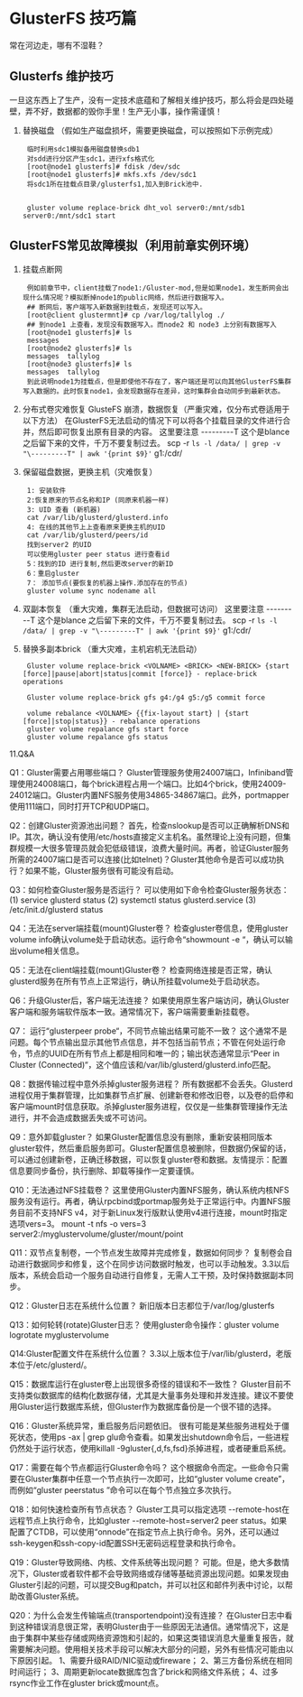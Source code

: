 # GlusterFS 技巧篇

常在河边走，哪有不湿鞋？

## Glusterfs 维护技巧
一旦这东西上了生产，没有一定技术底蕴和了解相关维护技巧，那么将会是四处碰壁，弄不好，数据都的毁你手里！生产无小事，操作需谨慎！
1. 替换磁盘 （假如生产磁盘损坏，需要更换磁盘，可以按照如下示例完成）
        
        临时利用sdc1模拟备用磁盘替换sdb1
        对sdd进行分区产生sdc1，进行xfs格式化
        [root@node1 glusterfs]# fdisk /dev/sdc
        [root@node1 glusterfs]# mkfs.xfs /dev/sdc1
        将sdc1所在挂载点目录/glusterfs1,加入到Brick池中.
        

        gluster volume replace-brick dht_vol server0:/mnt/sdb1 server0:/mnt/sdc1 start

























## GlusterFS常见故障模拟（利用前章实例环境）

1. 挂载点断网

        例如前章节中，client挂载了node1:/Gluster-mod,但是如果node1，发生断网会出现什么情况呢？模拟断掉node1的public网络，然后进行数据写入。
        ## 断网后，客户端写入新数据到挂载点，发现还可以写入。
        [root@client glustermnt]# cp /var/log/tallylog ./
        ## 到node1 上查看，发现没有数据写入。而node2 和 node3 上分别有数据写入
        [root@node1 glusterfs]# ls
        messages  
        [root@node2 glusterfs]# ls
        messages  tallylog
        [root@node3 glusterfs]# ls
        messages  tallylog
        到此说明node1为挂载点，但是即使他不存在了，客户端还是可以向其他GlusterFS集群写入数据的。此时恢复node1，会发现数据存在差异，这时集群会自动同步到最新状态。

1. 分布式卷灾难恢复
GlusteFS 崩溃，数据恢复（严重灾难，仅分布式卷适用于以下方法）
在GlusterFS无法启动的情况下可以将各个挂载目录的文件进行合并，然后即可恢复出原有目录的内容。
这里要注意 ---------T   这个是blance 之后留下来的文件，千万不要复制过去。
scp -r `ls -l /data/ | grep -v "\---------T" | awk '{print $9}'`  g1:/cdr/

2. 保留磁盘数据，更换主机（灾难恢复）

        1: 安装软件
        2:恢复原来的节点名称和IP (同原来机器一样)
        3: UID 查看 (新机器)
        cat /var/lib/glusterd/glusterd.info
        4: 在线的其他节上上查看原来更换主机的UID
        cat /var/lib/glusterd/peers/id
        找到server2 的UID
        可以使用gluster peer status 进行查看id
        5：找到的ID 进行复制,然后更改server的新ID
        6：重启gluster
        7： 添加节点(要恢复的机器上操作.添加存在的节点)
        gluster volume sync nodename all

3. 双副本恢复 （重大灾难，集群无法启动，但数据可访问）
这里要注意 ---------T   这个是blance 之后留下来的文件，千万不要复制过去。
scp -r `ls -l /data/ | grep -v "\---------T" | awk '{print $9}'`  g1:/cdr/

4. 替换多副本brick （重大灾难，主机宕机无法启动）

        Gluster volume replace-brick <VOLNAME> <BRICK> <NEW-BRICK> {start [force]|pause|abort|status|commit [force]} - replace-brick operations

        Gluster volume replace-brick gfs g4:/g4 g5:/g5 commit force

        volume rebalance <VOLNAME> {{fix-layout start} | {start [force]|stop|status}} - rebalance operations  
        gluster volume repalance gfs start force
        gluster volume repalance gfs status 


11.Q&A

Q1：Gluster需要占用哪些端口？
Gluster管理服务使用24007端口，Infiniband管理使用24008端口，每个brick进程占用一个端口。比如4个brick，使用24009-24012端口。Gluster内置NFS服务使用34865-34867端口。此外，portmapper使用111端口，同时打开TCP和UDP端口。

Q2：创建Gluster资源池出问题？
首先，检查nslookup是否可以正确解析DNS和IP。其次，确认没有使用/etc/hosts直接定义主机名。虽然理论上没有问题，但集群规模一大很多管理员就会犯低级错误，浪费大量时间。再者，验证Gluster服务所需的24007端口是否可以连接(比如telnet)？Gluster其他命令是否可以成功执行？如果不能，Gluster服务很有可能没有启动。

Q3：如何检查Gluster服务是否运行？
可以使用如下命令检查Gluster服务状态：
(1) service glusterd status
(2) systemctl status glusterd.service
(3) /etc/init.d/glusterd status

Q4：无法在server端挂载(mount)Gluster卷？
检查gluster卷信息，使用gluster volume info确认volume处于启动状态。运行命令“showmount -e <glusternode>“，确认可以输出volume相关信息。

Q5：无法在client端挂载(mount)Gluster卷？
检查网络连接是否正常，确认glusterd服务在所有节点上正常运行，确认所挂载volume处于启动状态。
 
Q6：升级Gluster后，客户端无法连接？
如果使用原生客户端访问，确认Gluster客户端和服务端软件版本一致。通常情况下，客户端需要重新挂载卷。
 
Q7： 运行“glusterpeer probe“，不同节点输出结果可能不一致？
这个通常不是问题。每个节点输出显示其他节点信息，并不包括当前节点；不管在何处运行命令，节点的UUID在所有节点上都是相同和唯一的；输出状态通常显示“Peer in Cluster (Connected)“，这个值应该和/var/lib/glusterd/glusterd.info匹配。
 
Q8：数据传输过程中意外杀掉gluster服务进程？
所有数据都不会丢失。Glusterd进程仅用于集群管理，比如集群节点扩展、创建新卷和修改旧卷，以及卷的启停和客户端mount时信息获取。杀掉gluster服务进程，仅仅是一些集群管理操作无法进行，并不会造成数据丢失或不可访问。
 
Q9：意外卸载gluster？
如果Gluster配置信息没有删除，重新安装相同版本gluster软件，然后重启服务即可。Gluster配置信息被删除，但数据仍保留的话，可以通过创建新卷，正确迁移数据，可以恢复gluster卷和数据。友情提示：配置信息要同步备份，执行删除、卸载等操作一定要谨慎。
 
Q10：无法通过NFS挂载卷？
这里使用Gluster内置NFS服务，确认系统内核NFS服务没有运行。再者，确认rpcbind或portmap服务处于正常运行中。内置NFS服务目前不支持NFS v4，对于新Linux发行版默认使用v4进行连接，mount时指定选项vers=3。
mount -t nfs -o vers=3 server2:/myglustervolume/gluster/mount/point
 
Q11：双节点复制卷，一个节点发生故障并完成修复，数据如何同步？
复制卷会自动进行数据同步和修复，这个在同步访问数据时触发，也可以手动触发。3.3以后版本，系统会启动一个服务自动进行自修复，无需人工干预，及时保持数据副本同步。
 
Q12：Gluster日志在系统什么位置？
新旧版本日志都位于/var/log/glusterfs
 
Q13：如何轮转(rotate)Gluster日志？
使用gluster命令操作：gluster volume logrotate myglustervolume
 
 Q14:Gluster配置文件在系统什么位置？
3.3以上版本位于/var/lib/glusterd，老版本位于/etc/glusterd/。
 
Q15：数据库运行在gluster卷上出现很多奇怪的错误和不一致性？
Gluster目前不支持类似数据库的结构化数据存储，尤其是大量事务处理和并发连接。建议不要使用Gluster运行数据库系统，但Gluster作为数据库备份是一个很不错的选择。
 
Q16：Gluster系统异常，重启服务后问题依旧。
很有可能是某些服务进程处于僵死状态，使用ps -ax | grep glu命令查看。如果发出shutdown命令后，一些进程仍然处于运行状态，使用killall -9gluster{,d,fs,fsd}杀掉进程，或者硬重启系统。
 
Q17：需要在每个节点都运行Gluster命令吗？
这个根据命令而定。一些命令只需要在Gluster集群中任意一个节点执行一次即可，比如“gluster volume create”，而例如“gluster peerstatus ”命令可以在每个节点独立多次执行。

Q18：如何快速检查所有节点状态？
Gluster工具可以指定选项 --remote-host在远程节点上执行命令，比如gluster --remote-host=server2 peer status。如果配置了CTDB，可以使用“onnode”在指定节点上执行命令。另外，还可以通过ssh-keygen和ssh-copy-id配置SSH无密码远程登录和执行命令。

Q19：Gluster导致网络、内核、文件系统等出现问题？
可能。但是，绝大多数情况下，Gluster或者软件都不会导致网络或存储等基础资源出现问题。如果发现由Gluster引起的问题，可以提交Bug和patch，并可以社区和邮件列表中讨论，以帮助改善Gluster系统。

Q20：为什么会发生传输端点(transportendpoint)没有连接？
在Gluster日志中看到这种错误消息很正常，表明Gluster由于一些原因无法通信。通常情况下，这是由于集群中某些存储或网络资源饱和引起的，如果这类错误消息大量重复报告，就需要解决问题。使用相关技术手段可以解决大部分的问题，另外有些情况可能由以下原因引起。
1、需要升级RAID/NIC驱动或fireware；
2、第三方备份系统在相同时间运行；
3、周期更新locate数据库包含了brick和网络文件系统；
4、过多rsync作业工作在gluster brick或mount点。

